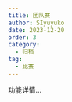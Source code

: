 ```yaml
---
title: 团队赛
author: SIyuyuko
date: 2023-12-20
order: 3
category: 
  - 归档
tag: 
  - 比赛
---
```


功能详情...
